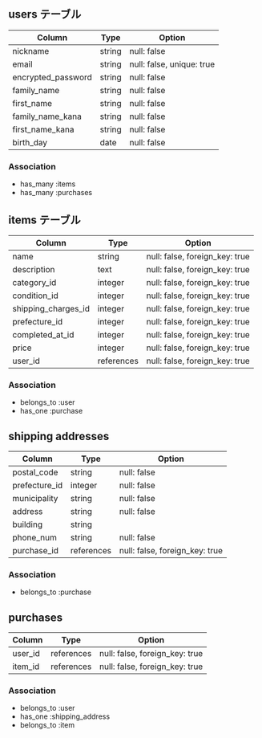 ## users テーブル

| Column             | Type   | Option                    |
| ------------------ | ------ | ------------------------- |
| nickname           | string | null: false               |
| email              | string | null: false, unique: true |
| encrypted_password | string | null: false               |
| family_name        | string | null: false               |
| first_name         | string | null: false               |
| family_name_kana   | string | null: false               |
| first_name_kana    | string | null: false               |
| birth_day          | date   | null: false               |

### Association

- has_many :items
- has_many :purchases

## items テーブル

| Column                          | Type       | Option                         | 
| ------------------------------- | ---------- | ------------------------------ |
| name                            | string     | null: false, foreign_key: true |
| description                     | text       | null: false, foreign_key: true |
| category_id                     | integer    | null: false, foreign_key: true |
| condition_id                    | integer    | null: false, foreign_key: true |
| shipping_charges_id             | integer    | null: false, foreign_key: true |
| prefecture_id                   | integer    | null: false, foreign_key: true |
| completed_at_id                 | integer    | null: false, foreign_key: true |
| price                           | integer    | null: false, foreign_key: true |
| user_id                         | references | null: false, foreign_key: true |

### Association

- belongs_to :user
- has_one :purchase

## shipping addresses

| Column         | Type       | Option                         |
|--------------- |----------- | -------------------------------|
| postal_code    | string     | null: false                    |
| prefecture_id  | integer    | null: false                    |
| municipality   | string     | null: false                    |
| address        | string     | null: false                    |
| building       | string     |                                |
| phone_num      | string     | null: false                    |
| purchase_id    | references | null: false, foreign_key: true |

### Association

- belongs_to :purchase

## purchases

| Column             | Type       | Option                         |
| ------------------ | -----------|--------------------------------|
| user_id            | references | null: false, foreign_key: true |
| item_id            | references | null: false, foreign_key: true |
### Association

- belongs_to :user
- has_one :shipping_address
- belongs_to :item
